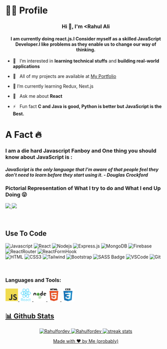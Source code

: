<H1> 👨‍💻 Profile </H1>
 
<h3 align="center">Hi 👋, I'm &#60;Rahul Ali</h3>

<h4 align = "center" >I am currently doing react.js.I Consider myself as a skilled JavaScript Developer.I like problems as they enable us to change our way of thinking.</h4>


 - 👀 &nbsp; I’m interested in **learning technical stuffs** and **building real-world applications**

 - 🌱 &nbsp; All of my projects are available at [My Portfolio](https://rahulfordev.vercel.app/)

 - 🌱 I’m currently learning Redux, Next.js

 - 💬 &nbsp; Ask me about **React**

 - ⚡ &nbsp; Fun fact **C and Java is good, Python is better but JavaScript is the Best.**




<h1> A Fact 🔥</h1>
<p align="center">
<H3> I am a die hard Javascript Fanboy and One thing you should know about JavaScript is :</H3>
 <H5> JavaScript is the only language that I’m aware of that people feel they don’t need to learn before they start using it.  - Douglas Crockford</H5>
</p>


### Pictorial Representation of What I try to do and What I end Up Doing  😜 

<a href="#" >



<img aling="left" width="200" src="https://github.com/Rahulfordev/img-file/blob/main/black.png" width="40%"/>
</a>

<a href="#" >
    

    
<img aling="right" width="200" src="https://github.com/Rahulfordev/img-file/blob/main/white.png" width="40%"/>
</a>

<br/>
<br/>
<br/>

## Use To Code

![Javascript](https://img.shields.io/badge/JavaScript-F7DF1E.svg?style=for-the-badge&logo=JavaScript&logoColor=black)
![React](https://img.shields.io/badge/React-61DAFB.svg?style=for-the-badge&logo=React&logoColor=black)
![Nodejs](https://img.shields.io/badge/Node.js-339933.svg?style=for-the-badge&logo=nodedotjs&logoColor=white)
![Express.js](https://img.shields.io/badge/Express-000000.svg?style=for-the-badge&logo=Express&logoColor=white)
![MongoDB](https://img.shields.io/badge/MongoDB-47A248.svg?style=for-the-badge&logo=MongoDB&logoColor=white)
![Firebase](https://img.shields.io/badge/Firebase-FFCA28.svg?style=for-the-badge&logo=Firebase&logoColor=black)
![ReactRouter](https://img.shields.io/badge/React%20Router-CA4245.svg?style=for-the-badge&logo=React-Router&logoColor=white)
![ReactFormHook](https://img.shields.io/badge/React%20Hook%20Form-EC5990.svg?style=for-the-badge&logo=React-Hook-Form&logoColor=white)
<br/>
![HTML](https://img.shields.io/badge/HTML5-E34F26?style=for-the-badge&logo=html5&logoColor=white)
![CSS3](https://img.shields.io/badge/CSS3-1572B6?style=for-the-badge&logo=css3&logoColor=white)
![Tailwind](https://img.shields.io/badge/Tailwind_CSS-092749?style=for-the-badge&logo=tailwindcss&logoColor=06B6D4&labelColor=000000)
![Bootstrap](https://img.shields.io/badge/Bootstrap-563D7C?style=for-the-badge&logo=bootstrap&logoColor=white)
![SASS Badge](https://img.shields.io/badge/Sass-CC6699?style=for-the-badge&logo=sass&logoColor=white)
![VSCode](https://img.shields.io/badge/Visual_Studio-0078d7?style=for-the-badge&logo=visual%20studio&logoColor=white)
![Git](https://img.shields.io/badge/Git-F05032?style=for-the-badge&logo=git&logoColor=white)

<br/>

<h3 align="left">Languages and Tools:</h3>
<p align="left"> <a href="https://developer.mozilla.org/en-US/docs/Web/JavaScript" target="_blank" rel="noreferrer"> <img src="https://raw.githubusercontent.com/devicons/devicon/master/icons/javascript/javascript-original.svg" alt="javascript" width="40" height="40"/> </a>
 <a href="https://reactjs.org/" target="_blank" rel="noreferrer"> <img src="https://raw.githubusercontent.com/devicons/devicon/master/icons/react/react-original-wordmark.svg" alt="react" width="40" height="40"/> </a>  <a href="https://nodejs.org" target="_blank" rel="noreferrer"> <img src="https://raw.githubusercontent.com/devicons/devicon/master/icons/nodejs/nodejs-original-wordmark.svg" alt="nodejs" width="40" height="40"/> </a> </a> <a href="https://www.w3.org/html/" target="_blank" rel="noreferrer"> <img src="https://raw.githubusercontent.com/devicons/devicon/master/icons/html5/html5-original-wordmark.svg" alt="html5" width="40" height="40"/> </a> <a href="https://www.w3schools.com/css/" target="_blank" rel="noreferrer"> <img src="https://raw.githubusercontent.com/devicons/devicon/master/icons/css3/css3-original-wordmark.svg" alt="css3" width="40" height="40"/> </p>

## 📊 Github Stats

<div align="center">
  <img src="https://github-readme-stats.vercel.app/api?username=Rahulfordev&show_icons=true&locale=en&theme=react" alt="Rahulfordev" height="192px"/>
 <img src="https://github-readme-stats.vercel.app/api/top-langs?username=Rahulfordev&show_icons=true&locale=en&layout=compact&theme=react" alt="Rahulfordev" height="192px"/>
 <img width="800" height="180" src="https://github-readme-streak-stats-salesp07.vercel.app/?user=Rahulfordev&count_private=true&theme=react&border_radius=10" alt="streak stats"/>
</div>

<p align="center">Made with ❤️ by Me (probably)</p>
